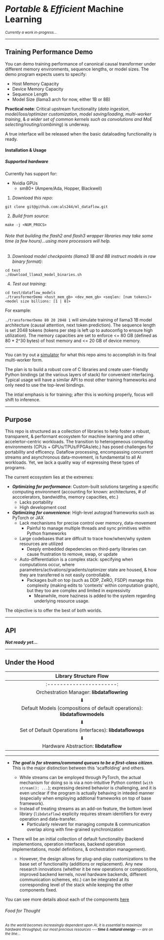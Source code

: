 # *Portable* & *Efficient* Machine Learning

<sup><em>Currently a work in-progress... </em></sup>


-----

## Training Performance Demo

You can demo training performance of canonical causal transformer under different memory environments, sequence lengths, or model sizes. The demo program expects users to specify:
- Host Memory Capacity
- Device Memory Capacity
- Sequence Length
- Model Size (llama3 arch for now, either 1B or 8B)

**Practical note**: Critical upstream functionality (*data ingestion*, *model/loss/optimizer customization*, *model saving/loading*, *multi-worker training*, & *a wider set of common kernels such as convolutions and MoE selecting/routing/combining*) is underway. 

A true interface will be released when the basic dataloading functionality is ready. 

#### Installation & Usage

##### Supported hardware

Currently has support for: 
- Nvidia GPUs
    - sm80+ (Ampere/Ada, Hopper, Blackwell)

1. *Download this repo*: 

```shell
git clone git@github.com:als244/ml_dataflow.git
```

2. *Build from source*:

```shell
make -j <NUM_PROCS>
```

###### Note that building the flash2 and flash3 wrapper libraries may take some time (a few hours)...using more processors will help. 

3. *Download model checkpoints (llama3 1B and 8B instruct models in raw binary format)*:

```shell
cd test
./download_llama3_model_binaries.sh
```

4. *Test out training*:

```shell
cd test/dataflow_models
./transformerDemo <host_mem_gb> <dev_mem_gb> <seqlen: [num tokens]> <model size billions: [1 | 8]>
```

For example:

`./transformerDemo 80 20 2048 1` will simulate training of llama3 1B model architecture (causal attention, next token prediction). The sequence length is set 2048 tokens (tokens per step is left up to autoconfig to ensure high utilization). The memory capacities are set to enforce <= 80 GB (defined as 80 * 2^30 bytes) of host memory and <= 20 GB of device memory.

----

You can try out a [simulator](https://dataflowsim.sunshein.net) for what this repo aims to accomplish in its final multi-worker form.

The plan is to build a robust core of C libraries and create user-friendly Python bindings (at the various layers of stack) for convenient interfacing. Typical usage will have a similar API to most other training frameworks and only need to use the top-level bindings. 

The intial emphasis is for training; after this is working properly, focus will shift to inference. 

-----

## Purpose

This repo is structured as a collection of libraries to help foster a robust, transparent, & performant ecosystem for machine learning and other accelertor-centric workloads. The transition to heterogeneous computing environments (CPUs + GPUs/TPUs/FPGAs/etc.) has posed challenges for portability and efficency. Dataflow processing, encompassing concurrent streams and asynchronous data-movement, is fundamental to all AI workloads. Yet, we lack a quality way of expressing these types of programs. 

The current ecosystem lies at the extremes:
- ***Optimizing for performance***: Custom-built solutions targeting a specific computing environment (accounting for known: architectures, # of acccelerators, bandwidths, memory capacities, etc.)
    - Lacks portability
    - High development cost
- ***Optimizing for convenience***: High-level autograd frameworks such as PyTorch or JAX
    - Lack mechanisms for precise control over memory, data-movement
        - Painful to manage multiple threads and sync primitives within Python frameworks
    - Large codebases that are diffcult to trace how/when/why system resources are utilized
        - Deeply embedded depedencies on third-party libraries can cause frustration to remove, swap, or update
    - Auto-differentiation is a complex stack: specifying when computations occur, where parameters/activations/gradients/optimizer state are housed, & how they are transferred is not easily controllable. 
        - Packages built on top (such as DDP, ZeRO, FSDP) manage this complexity (making edits to 'contexts' within computation graph), but they too are complex and limited in expressivity
            - Meanwhile, more haziness is added to the system regarding underlying resource usage.
    

The objective is to offer the best of both worlds. 

-----

## API


***Not ready yet...***


-----

## Under the Hood

| Library Structure Flow   |
| :----------------------: |
| :----------------------: |
| Orchestration Manager: **libdataflowring** |
| &#11015;                 |
| Default Models (compositions of default operations): **libdataflowmodels** |
| &#11015;                 |
| Set of Default Operations (interfaces): **libdataflowops** |
| &#11015;                 |
| Hardware Abstraction: **libdataflow** |

----

- ***The goal is for streams/command queues to be a first-class citizen***. This is the major distinction between this 'scaffolding' and others. 
    - While streams can be employed through PyTorch, the actual mechanism for doing so is via a non-intuitive Python context (`with stream(): ...`); expressing desired behavior is challenging, and it is even unclear if the program is actually behaving in inteded manner (especially when employing addtional frameworks on top of base framework). 
    - Instead of treating streams as an add-on feature, the bottom level library (`libdataflow`) explicity requires stream identifiers for every operation and data-transfer.
        - Particularly relevant for managing compute & communication overlap along with fine-grained synchronization

- There will be an initial collection of default functionality (backend implementions, operation interfaces, backend operation implementations, model definitions, & orchestration management). 
    - However, the design allows for plug-and-play customizations to the base set of functionality (additions or replacement). Any new research innovations (whether it be new operations or compositions, improved backend kernels, novel hardware backends, different communication schemes, etc.) can be integrated at its corresponding level of the stack while keeping the other components fixed. 



You can see more details about each of the components [here](docs/library_details.md)

###### Food for Thought

<sup><em> As the world becomes increasingly dependent upon AI, it is essential to maximize hardware throughput; our most precious resources --- <b> time </b> & <b>natural energy</b> --- are on the line...</em></b></sup>

